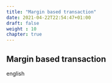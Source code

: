 ```yaml
---
title: "Margin based transaction"
date: 2021-04-22T22:54:47+01:00
draft: false
weight : 10
chapter: true
---
```

## Margin based transaction
english

